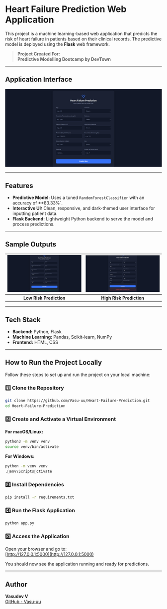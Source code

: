 # Heart Failure Prediction Web Application

This project is a machine learning-based web application that predicts the risk of heart failure in patients based on their clinical records. The predictive model is deployed using the **Flask** web framework.

> **Project Created For:**  
> **Predictive Modelling Bootcamp by DevTown**

---

## Application Interface

<img src="Screenshots/s1.PNG" width="700"/>

---

## Features

- **Predictive Model:** Uses a tuned `RandomForestClassifier` with an accuracy of **83.33%`.
- **Interactive UI:** Clean, responsive, and dark-themed user interface for inputting patient data.
- **Flask Backend:** Lightweight Python backend to serve the model and process predictions.

---

## Sample Outputs

| <img src="Screenshots/s2.PNG" width="300"/> | <img src="Screenshots/s3.PNG" width="300"/> |
| :----------------------------------------: | :----------------------------------------: |
| **Low Risk Prediction**                    | **High Risk Prediction**                    |

---

## Tech Stack

- **Backend:** Python, Flask  
- **Machine Learning:** Pandas, Scikit-learn, NumPy  
- **Frontend:** HTML, CSS  

---

## How to Run the Project Locally

Follow these steps to set up and run the project on your local machine:  

### 1️⃣ Clone the Repository
```bash
git clone https://github.com/Vasu-uu/Heart-Failure-Prediction.git
cd Heart-Failure-Prediction
```

### 2️⃣ Create and Activate a Virtual Environment

**For macOS/Linux:**
```bash
python3 -m venv venv
source venv/bin/activate
```

**For Windows:**
```bash
python -m venv venv
.env\Scriptsctivate
```

### 3️⃣ Install Dependencies
```bash
pip install -r requirements.txt
```

### 4️⃣ Run the Flask Application
```bash
python app.py
```

### 5️⃣ Access the Application
Open your browser and go to:  
[http://127.0.0.1:5000](http://127.0.0.1:5000)

You should now see the application running and ready for predictions.

---

## Author

**Vasudev V**  
[GitHub - Vasu-uu](https://github.com/Vasu-uu)
